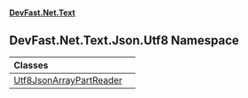 #### [DevFast.Net.Text](index.md 'index')

## DevFast.Net.Text.Json.Utf8 Namespace

| Classes | |
| :--- | :--- |
| [Utf8JsonArrayPartReader](DevFast.Net.Text.Json.Utf8.Utf8JsonArrayPartReader.md 'DevFast.Net.Text.Json.Utf8.Utf8JsonArrayPartReader') | |
